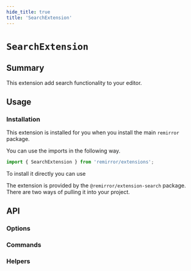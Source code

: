 ```yaml
---
hide_title: true
title: 'SearchExtension'
---
```


# `SearchExtension`

## Summary

This extension add search functionality to your editor.

## Usage

### Installation

This extension is installed for you when you install the main `remirror` package.

You can use the imports in the following way.

```ts
import { SearchExtension } from 'remirror/extensions';
```

To install it directly you can use

The extension is provided by the `@remirror/extension-search` package. There are two ways of pulling it into your project.

## API

### Options

### Commands

### Helpers
